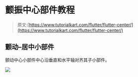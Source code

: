 # 颤振中心部件教程

> 原文:[https://www.tutorialkart.com/flutter/flutter-center/](https://www.tutorialkart.com/flutter/flutter-center/)

## 颤动–居中小部件

颤动中心小部件中心沿垂直和水平轴对齐其子小部件。

[![](../Images/925da31b32d6bc3827932f6c8afb11bb.png)](https://www.tutorialkart.com/)